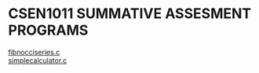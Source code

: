 # CSEN1011 SUMMATIVE ASSESMENT PROGRAMS

[fibnocciseries.c](https://github.com/nandhini532/CSEN1011/blob/c1fa6981e4796faff641213afce2ed3ac7f83317/fibonaciiseries.c)<br/>
[simplecalculator.c](https://github.com/nandhini532/CSEN1011/blob/c1fa6981e4796faff641213afce2ed3ac7f83317/simplecalculator.c)<br>
